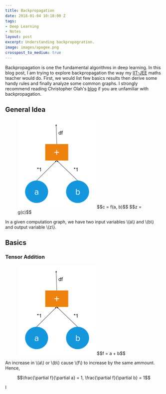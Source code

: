 ```yaml
---
title: Backpropagation
date: 2018-01-04 10:18:00 Z
tags:
- Deep Learning
- Notes
layout: post
excerpt: Understanding backpropogration.
image: images/apogee.png
crosspost_to_medium: true
---
```


Backpropagation is one the fundamental algorithms in deep learning. In this blog post, I am trying to explore backpropagation the way my [IIT-JEE](https://en.wikipedia.org/wiki/Joint_Entrance_Examination_%E2%80%93_Advanced) maths teacher would do. First, we would list few basics results then derive some handy rules and finally analyze some common graphs. I strongly recommend reading Christopher Olah's  [blog](http://colah.github.io/posts/2015-08-Backprop/) if you are unfamiliar with backpropagation.

## General Idea

<figure>
    <img style="width:250px" src="/images/posts/backprop/addition.svg" />
    $$c = f(a, b)$$
    $$z = g(c)$$
</figure>

In a given computation graph, we have two input variables \\(a\\) and \\(b\\) and output variable \\(z\\). 

## Basics

### Tensor Addition

<figure>
    <img style="width:250px" src="/images/posts/backprop/addition.svg" />
    $$f = a + b$$
</figure>

An increase in \\(a\\) or \\(b\\) cause \\(f\\) to increase by the same ammount. Hence,

$$\frac{\partial f}{\partial a} = 1, \frac{\partial f}{\partial b} = 1$$

I